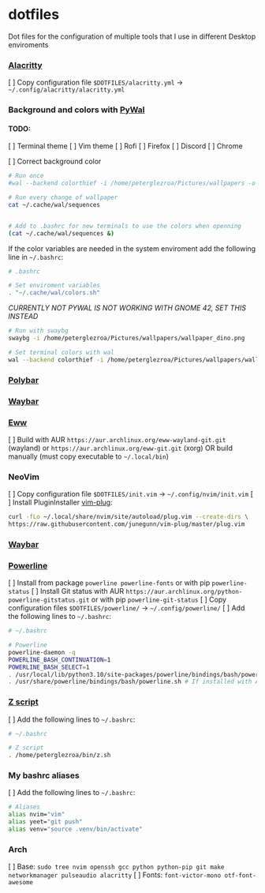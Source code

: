 # dotfiles
Dot files for the configuration of multiple tools that I use in different Desktop enviroments

### [Alacritty]()
[ ] Copy configuration file `$DOTFILES/alacritty.yml` -> `~/.config/alacritty/alacritty.yml`

### Background and colors with [PyWal](https://github.com/dylanaraps/pywal)

#### TODO:
[ ] Terminal theme
[ ] Vim theme
[ ] Rofi
[ ] Firefox
[ ] Discord
[ ] Chrome

[ ] Correct background color

```bash
# Run once
#wal --backend colorthief -i /home/peterglezroa/Pictures/wallpapers -o /home/peterglezroa/bin/openrgb_pywal

# Run every change of wallpaper
cat ~/.cache/wal/sequences


# Add to .bashrc for new terminals to use the colors when openning
(cat ~/.cache/wal/sequences &)
```

If the color variables are needed in the system enviroment add the following line in `~/.bashrc`:
```bash
# .bashrc

# Set enviroment variables
. "~/.cache/wal/colors.sh"
```

*CURRENTLY NOT PYWAL IS NOT WORKING WITH GNOME 42, SET THIS INSTEAD*
```bash
# Run with swaybg
swaybg -i /home/peterglezroa/Pictures/wallpapers/wallpaper_dino.png

# Set terminal colors with wal
wal --backend colorthief -i /home/peterglezroa/Pictures/wallpapers/wallpaper_dino.png
```
### [Polybar]()

### [Waybar](https://github.com/Alexays/Waybar)

### [Eww](https://github.com/elkowar/eww)

[ ] Build with AUR `https://aur.archlinux.org/eww-wayland-git.git` (wayland) or `https://aur.archlinux.org/eww-git.git` (xorg)
OR build manually (must copy executable to `~/.local/bin`)

### NeoVim

[ ] Copy configuration file `$DOTFILES/init.vim` -> `~/.config/nvim/init.vim`
[ ] Install PluginInstaller [vim-plug](https://github.com/junegunn/vim-plug):
```bash
curl -fLo ~/.local/share/nvim/site/autoload/plug.vim --create-dirs \
https://raw.githubusercontent.com/junegunn/vim-plug/master/plug.vim
```

### [Waybar](https://github.com/Alexays/Waybar)

### [Powerline](https://powerline.readthedocs.io/en/master/index.html)

[ ] Install from package `powerline powerline-fonts` or with pip `powerline-status`
[ ] Install Git status with AUR `https://aur.archlinux.org/python-powerline-gitstatus.git` or with pip `powerline-git-status`
[ ] Copy configuration files `$DOTFILES/powerline/` -> `~/.config/powerline/`
[ ] Add the following lines to `~/.bashrc`:

```bash
# ~/.bashrc

# Powerline
powerline-daemon -q
POWERLINE_BASH_CONTINUATION=1
POWERLINE_BASH_SELECT=1
. /usr/local/lib/python3.10/site-packages/powerline/bindings/bash/powerline.sh # If installed with Python
. /usr/share/powerline/bindings/bash/powerline.sh # If installed with Arch
```

### [Z script](https://github.com/rupa/z)

[ ] Add the following lines to `~/.bashrc`:

```bash
# ~/.bashrc

# Z script
. /home/peterglezroa/bin/z.sh
```

### My bashrc aliases

[ ] Add the following lines to `~/.bashrc`:

```bash
# Aliases
alias nvim="vim"
alias yeet="git push"
alias venv="source .venv/bin/activate"
```


### Arch
[ ] Base: `sudo tree nvim openssh gcc python python-pip git make networkmanager pulseaudio alacritty`
[ ] Fonts: `font-victor-mono otf-font-awesome`
